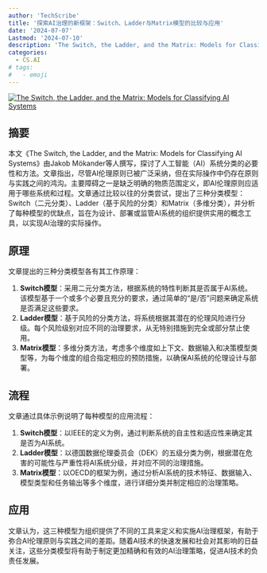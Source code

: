 ```yaml
---
author: 'TechScribe'
title: '探索AI治理的新框架：Switch、Ladder与Matrix模型的比较与应用'
date: '2024-07-07'
Lastmod: '2024-07-10'
description: 'The Switch, the Ladder, and the Matrix: Models for Classifying AI Systems'
categories:
  - CS.AI
# tags:
#   - emoji
---
```


[![The Switch, the Ladder, and the Matrix: Models for Classifying AI Systems](https://arxiv-research-1301205113.cos.ap-guangzhou.myqcloud.com/images/2407.05341v1.pdf_0.jpg)](https://arxiv.org/abs/2407.05341v1)

## 摘要

本文《The Switch, the Ladder, and the Matrix: Models for Classifying AI Systems》由Jakob Mökander等人撰写，探讨了人工智能（AI）系统分类的必要性和方法。文章指出，尽管AI伦理原则已被广泛采纳，但在实际操作中仍存在原则与实践之间的鸿沟。主要障碍之一是缺乏明确的物质范围定义，即AI伦理原则应适用于哪些系统和过程。文章通过比较以往的分类尝试，提出了三种分类模型：Switch（二元分类）、Ladder（基于风险的分类）和Matrix（多维分类），并分析了每种模型的优缺点，旨在为设计、部署或监管AI系统的组织提供实用的概念工具，以实现AI治理的实际操作。<!--more-->

## 原理

文章提出的三种分类模型各有其工作原理：
1. **Switch模型**：采用二元分类方法，根据系统的特性判断其是否属于AI系统。该模型基于一个或多个必要且充分的要求，通过简单的“是/否”问题来确定系统是否满足这些要求。
2. **Ladder模型**：基于风险的分类方法，将系统根据其潜在的伦理风险进行分级。每个风险级别对应不同的治理要求，从无特别措施到完全或部分禁止使用。
3. **Matrix模型**：多维分类方法，考虑多个维度如上下文、数据输入和决策模型类型等，为每个维度的组合指定相应的预防措施，以确保AI系统的伦理设计与部署。

## 流程

文章通过具体示例说明了每种模型的应用流程：
1. **Switch模型**：以IEEE的定义为例，通过判断系统的自主性和适应性来确定其是否为AI系统。
2. **Ladder模型**：以德国数据伦理委员会（DEK）的五级分类为例，根据潜在危害的可能性与严重性将AI系统分级，并对应不同的治理措施。
3. **Matrix模型**：以OECD的框架为例，通过分析AI系统的技术特征、数据输入、模型类型和任务输出等多个维度，进行详细分类并制定相应的治理策略。

## 应用

文章认为，这三种模型为组织提供了不同的工具来定义和实施AI治理框架，有助于弥合AI伦理原则与实践之间的差距。随着AI技术的快速发展和社会对其影响的日益关注，这些分类模型将有助于制定更加精确和有效的AI治理策略，促进AI技术的负责任发展。